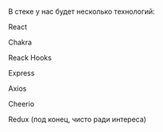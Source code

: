 В стеке у нас будет несколько технологий:

React

Chakra

Reack Hooks

Express

Axios

Cheerio

Redux (под конец, чисто ради интереса)